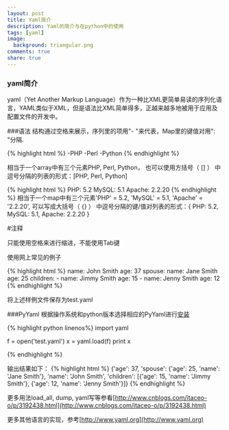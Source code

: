 ```yaml
---
layout: post
title: Yaml简介
description: Yaml的简介与在python中的使用
tags: [yaml]
image:
  background: triangular.png
comments: true
share: true
---
```


### yaml简介

yaml（Yet Another Markup Language）作为一种比XML更简单易读的序列化语言，YAML类似于XML，但是语法比XML简单得多，正越来越多地被用于应用及配置文件的开发中。

###语法
结构通过空格来展示，序列里的项用"- "来代表，Map里的键值对用": "分隔.

{% highlight html %}
-PHP
-Perl
-Python
{% endhighlight %}

相当于一个array中有三个元素PHP, Perl, Python， 也可以使用方括号（ [] ） 中逗号分隔的列表的形式：[PHP, Perl, Python]

{% highlight html  %}
PHP: 5.2
MySQL: 5.1
Apache: 2.2.20
{% endhighlight %}
相当于一个map中有三个元素'PHP' = 5.2, 'MySQL' = 5.1, 'Apache' = '2.2.20', 可以写成大括号（ {} ） 中逗号分隔的键/值对列表的形式：{ PHP: 5.2, MySQL: 5.1, Apache: 2.2.20 }

\#注释

只能使用空格来进行缩进，不能使用Tab键

使用网上常见的例子

{% highlight html %}
name: John Smith
age: 37
spouse:
    name: Jane Smith
    age: 25
children:
    -   name: Jimmy Smith
        age: 15
    -   name: Jenny Smith
        age: 12
{% endhighlight %}

将上述样例文件保存为test.yaml

###PyYaml
根据操作系统和python版本选择相应的PyYaml进行[安装](http://pyyaml.org/wiki/PyYAML)


{% highlight python linenos%}
import yaml

f = open('test.yaml')
x = yaml.load(f)
print x

{% endhighlight %}

输出结果如下：
{% highlight html %}
{'age': 37, 'spouse': {'age': 25, 'name': 'Jane Smith'}, 'name': 'John Smith', 'children': [{'age': 15, 'name': 'Jimmy Smith'}, {'age': 12, 'name': 'Jenny Smith'}]}
{% endhighlight %}

更多用法load_all, dump, yaml写等参看[http://www.cnblogs.com/itaceo-o/p/3192438.html](http://www.cnblogs.com/itaceo-o/p/3192438.html)



更多其他语言的实现，参考[http://www.yaml.org](http://www.yaml.org)




